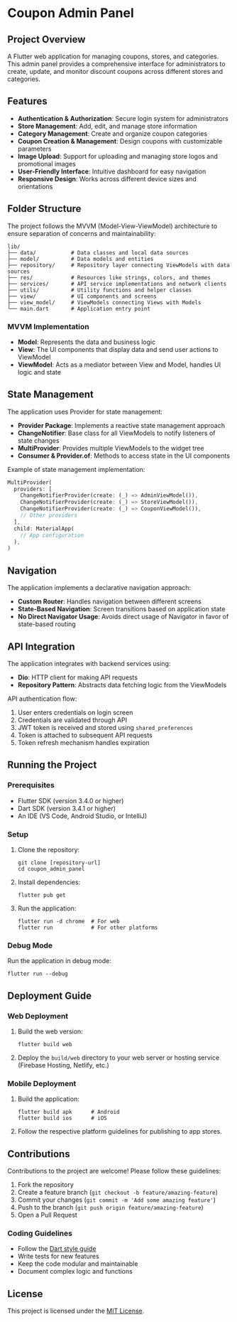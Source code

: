 # Coupon Admin Panel

## Project Overview

A Flutter web application for managing coupons, stores, and categories. This admin panel provides a comprehensive interface for administrators to create, update, and monitor discount coupons across different stores and categories.

## Features

- **Authentication & Authorization**: Secure login system for administrators
- **Store Management**: Add, edit, and manage store information
- **Category Management**: Create and organize coupon categories
- **Coupon Creation & Management**: Design coupons with customizable parameters
- **Image Upload**: Support for uploading and managing store logos and promotional images
- **User-Friendly Interface**: Intuitive dashboard for easy navigation
- **Responsive Design**: Works across different device sizes and orientations

## Folder Structure

The project follows the MVVM (Model-View-ViewModel) architecture to ensure separation of concerns and maintainability:

```
lib/
├── data/           # Data classes and local data sources
├── model/          # Data models and entities
├── repository/     # Repository layer connecting ViewModels with data sources
├── res/            # Resources like strings, colors, and themes
├── services/       # API service implementations and network clients
├── utils/          # Utility functions and helper classes
├── view/           # UI components and screens
├── view_model/     # ViewModels connecting Views with Models
└── main.dart       # Application entry point
```

### MVVM Implementation

- **Model**: Represents the data and business logic
- **View**: The UI components that display data and send user actions to ViewModel
- **ViewModel**: Acts as a mediator between View and Model, handles UI logic and state

## State Management

The application uses Provider for state management:

- **Provider Package**: Implements a reactive state management approach
- **ChangeNotifier**: Base class for all ViewModels to notify listeners of state changes
- **MultiProvider**: Provides multiple ViewModels to the widget tree
- **Consumer & Provider.of**: Methods to access state in the UI components

Example of state management implementation:

```dart
MultiProvider(
  providers: [
    ChangeNotifierProvider(create: (_) => AdminViewModel()),
    ChangeNotifierProvider(create: (_) => StoreViewModel()),
    ChangeNotifierProvider(create: (_) => CouponViewModel()),
    // Other providers
  ],
  child: MaterialApp(
    // App configuration
  ),
)
```

## Navigation

The application implements a declarative navigation approach:

- **Custom Router**: Handles navigation between different screens
- **State-Based Navigation**: Screen transitions based on application state
- **No Direct Navigator Usage**: Avoids direct usage of Navigator in favor of state-based routing

## API Integration

The application integrates with backend services using:

- **Dio**: HTTP client for making API requests
- **Repository Pattern**: Abstracts data fetching logic from the ViewModels

API authentication flow:

1. User enters credentials on login screen
2. Credentials are validated through API
3. JWT token is received and stored using `shared_preferences`
4. Token is attached to subsequent API requests
5. Token refresh mechanism handles expiration

## Running the Project

### Prerequisites

- Flutter SDK (version 3.4.0 or higher)
- Dart SDK (version 3.4.1 or higher)
- An IDE (VS Code, Android Studio, or IntelliJ)

### Setup

1. Clone the repository:

   ```
   git clone [repository-url]
   cd coupon_admin_panel
   ```

2. Install dependencies:

   ```
   flutter pub get
   ```

3. Run the application:
   ```
   flutter run -d chrome  # For web
   flutter run            # For other platforms
   ```

### Debug Mode

Run the application in debug mode:

```
flutter run --debug
```

## Deployment Guide

### Web Deployment

1. Build the web version:

   ```
   flutter build web
   ```

2. Deploy the `build/web` directory to your web server or hosting service (Firebase Hosting, Netlify, etc.)

### Mobile Deployment

1. Build the application:

   ```
   flutter build apk      # Android
   flutter build ios      # iOS
   ```

2. Follow the respective platform guidelines for publishing to app stores.

## Contributions

Contributions to the project are welcome! Please follow these guidelines:

1. Fork the repository
2. Create a feature branch (`git checkout -b feature/amazing-feature`)
3. Commit your changes (`git commit -m 'Add some amazing feature'`)
4. Push to the branch (`git push origin feature/amazing-feature`)
5. Open a Pull Request

### Coding Guidelines

- Follow the [Dart style guide](https://dart.dev/guides/language/effective-dart/style)
- Write tests for new features
- Keep the code modular and maintainable
- Document complex logic and functions

## License

This project is licensed under the [MIT License](LICENSE).
